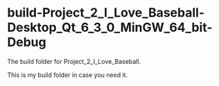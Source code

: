 # build-Project_2_I_Love_Baseball-Desktop_Qt_6_3_0_MinGW_64_bit-Debug
The build folder for Project_2_I_Love_Baseball.

This is my build folder in case you need it.
